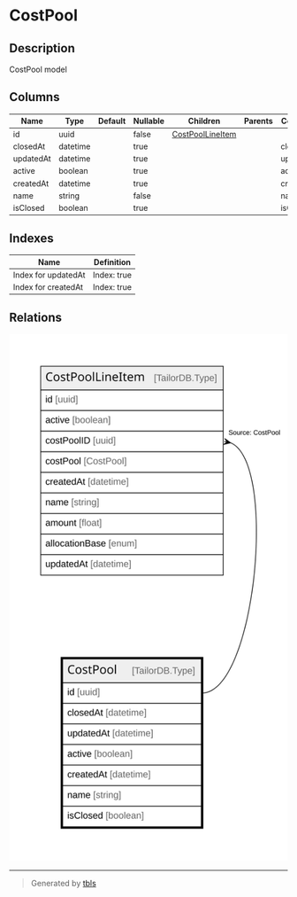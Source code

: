 # CostPool

## Description

CostPool model

## Columns

| Name | Type | Default | Nullable | Children | Parents | Comment |
| ---- | ---- | ------- | -------- | -------- | ------- | ------- |
| id | uuid |  | false | [CostPoolLineItem](CostPoolLineItem.md) |  |  |
| closedAt | datetime |  | true |  |  | closedAt |
| updatedAt | datetime |  | true |  |  | updatedAt |
| active | boolean |  | true |  |  | active |
| createdAt | datetime |  | true |  |  | createdAt |
| name | string |  | false |  |  | name |
| isClosed | boolean |  | true |  |  | isClosed |

## Indexes

| Name | Definition |
| ---- | ---------- |
| Index for updatedAt | Index: true |
| Index for createdAt | Index: true |

## Relations

![er](CostPool.svg)

---

> Generated by [tbls](https://github.com/k1LoW/tbls)
